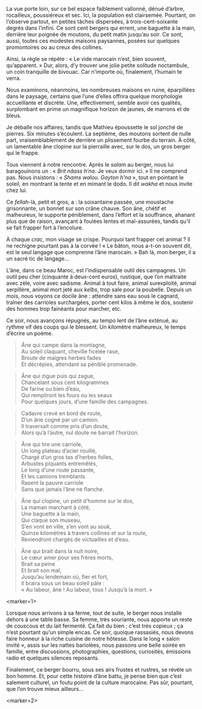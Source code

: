 ﻿La vue porte loin, sur ce bel espace faiblement vallonné, dénué d’arbre, rocailleux, poussiéreux et sec.
Ici, la population est clairsemée.
Pourtant, on l’observe partout, en petites tâches dispersées, à trois-cent-soixante degrés dans l’infini.
Ce sont cent bergers qui errent, une baguette à la main, derrière leur poignée de moutons, du petit matin jusqu’au soir.
Ce sont, aussi, toutes ces modestes maisons paysannes, posées sur quelques promontoires ou au creux des collines.

Ainsi, la règle se répète : « Le vide marocain n’est, bien souvent, qu’apparent. »
Dur, alors, d’y trouver une jolie petite solitude noctambule, un coin tranquille de bivouac.
Car n’importe où, finalement, l’humain te verra.

Nous examinons, néanmoins, les nombreuses maisons en ruine, éparpillées dans le paysage, certains que l’une d’elles offrira quelque morphologie accueillante et discrète.
Une, effectivement, semble avoir ces qualités, surplombant en prime un magnifique horizon de jaunes, de marrons et de bleus.

Je déballe nos affaires, tandis que Mathieu époussette le sol jonché de pierres.
Six minutes s’écoulent.
La septième, des moutons sortent de nulle part, vraisemblablement de derrière un plissement fourbe du terrain.
À côté, un lamentable âne clopine sur la pierraille avec, sur le dos, un gros berger qui le frappe.

Tous viennent à notre rencontre.
Après le *salam* au berger, nous lui baragouinons un : « *Brit nâass h’na*. Je veux dormir ici. »
Il ne comprend pas.
Nous insistons : « *Shams walou. Gayton h’na* », tout en pointant le soleil, en montrant la tente et en mimant le dodo.
Il dit *wakha* et nous invite chez lui.

Ce *fellah*-là, petit et gros, a : la soixantaine passée, une moustache grisonnante, un bonnet sur son crâne chauve.
Son âne, chétif et malheureux, le supporte péniblement, dans l’effort et la souffrance, ahanant plus que de raison, avançant à foulées lentes et mal-assurées, tandis qu’il se fait frapper fort à l’encolure.

À chaque *crac*, mon visage se crispe.
Pourquoi tant frapper cet animal ?
Il ne rechigne pourtant pas à la corvée !
« Le bâton, nous a-t-on souvent dit, est le seul langage que comprenne l’âne marocain. »
Bah là, mon berger, il a un sacré tic de langage...

L’âne, dans ce beau Maroc, est l’indispensable outil des campagnes.
Un outil peu cher (cinquante à deux-cent euros), rustique, que l’on maltraite avec zèle, voire avec sadisme.
Animal à tout faire, animal surexploité, animal serpillère, animal mort jeté aux *kelbs*, trop sale pour la poubelle.
Depuis un mois, nous voyons ce docile âne : attendre sans eau sous le cagnard, traîner des carrioles surchargées, porter cent kilos à même le dos, soutenir des hommes trop fainéants pour marcher, etc.

Ce soir, nous avançons répugnés, au tempo lent de l’âne exténué, au rythme vif des coups qui le blessent.
Un kilomètre malheureux, le temps d’écrire un poème.

> Âne qui campe dans la montagne,  
Au soleil claquant, cheville ficelée rase,  
Broute de maigres herbes fades  
Et décrépies, attendant sa pénible promenade.

> Âne qui zigue puis qui zague,  
Chancelant sous cent kilogrammes  
De farine ou bien d’eau,  
Qui rempliront les fours ou les seaux  
Pour quelques jours, d’une famille des campagnes.

> Cadavre crevé en bord de route,  
D’un âne cogné par un camion.  
Il traversait comme pris d’un doute,  
Alors qu’à l’autre, nul doute ne barrait l’horizon.

> Âne qui tire une carriole,  
Un long plateau d’acier rouillé,  
Chargé d’un gros tas d’herbes folles,  
Arbustes piquants entremêlés,  
Le long d’une route passante,  
Et les camions tremblants  
Rasent la pauvre carriole  
Sans que jamais l’âne ne flanche.

> Âne qui clopine, un petit d’homme sur le dos,  
La maman marchant à côté,  
Une baguette à la main,  
Qui claque son museau,  
S’en vont en ville, s’en vont au souk,  
Quinze kilomètres à travers collines et sur la route,  
Reviendront chargés de victuailles et d’eau.

> Âne qui brait dans la nuit noire,  
Le cœur amer pour ses frères morts,  
Brait sa peine  
Et brait son mal,  
Jusqu’au lendemain où, fier et fort,  
Il braira sous un beau soleil pâle :  
> « Au labeur, âne ! Au labeur, tous ! Jusqu’à la mort. »

<marker=1>

Lorsque nous arrivons à sa ferme, tout de suite, le berger nous installe dehors à une table basse.
Sa femme, très souriante, nous apporte un reste de couscous et du lait fermenté.
Ça fait du bien ; c’est très copieux ; ça n’est pourtant qu’un simple encas.
Ce soir, quoique rassasiés, nous devons faire honneur à la riche cuisine de notre hôtesse.
Dans le long « salon invité », assis sur les nattes bariolées, nous passons une belle soirée en famille, entre discussions, photographies, questions, curiosités, émissions radio et quelques silences reposants.

Finalement, ce berger bourru, sous ses airs frustes et rustres, se révèle un bon homme.
Et, pour cette histoire d’âne battu, je pense bien que c’est salement culturel, un foutu point de la culture marocaine.
Pas sûr, pourtant, que l’on trouve mieux ailleurs...

<marker=2>

